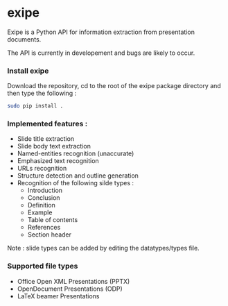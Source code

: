 # exipe

Exipe is a Python API for information extraction from presentation documents.

The API is currently in developement and bugs are likely to occur.

### Install exipe
Download the repository, cd to the root of the exipe package directory and then type the following : 
```bash
sudo pip install .
```

### Implemented features : 
* Slide title extraction
* Slide body text extraction
* Named-entities recognition (unaccurate)
* Emphasized text recognition
* URLs recognition
* Structure detection and outline generation
* Recognition of the following silde types : 
  * Introduction 
  * Conclusion
  * Definition 
  * Example
  * Table of contents
  * References
  * Section header
 
Note : slide types can be added by editing the datatypes/types file.

### Supported file types
* Office Open XML Presentations (PPTX)
* OpenDocument Presentations (ODP)
* LaTeX beamer Presentations

